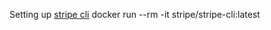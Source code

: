 Setting up [stripe cli](https://stripe.com/docs/stripe-cli)
docker run --rm -it stripe/stripe-cli:latest




